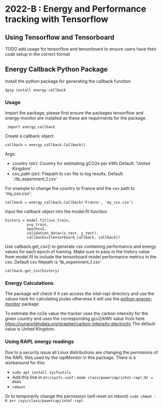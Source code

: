 # 2022-B : Energy and Performance tracking with Tensorflow

## Using Tensorflow and Tensorboard
TODO add usage for tensorflow and tensorboard to ensure users have their code setup in the correct format
## Energy Callback Python Package
Install the python package for generating the callback function

`$pip install energy-callback`


### Usage
Import the package, please first ensure the packages tensorflow and energy-monitor are installed as these are requirments for the package.

` import energy_callback`

Create a callback object 

`callback = energy_callback.Callback() `

Args:
- country (str): Country for estimating gCO2e per kWh Default: 'United Kingdom'
- csv_path (str): Filepath to csv file to log results. Default: './tb_experiment_1.csv'

For example to change the country to France and the csv path to 'my_csv.csv':

`callback = energy_callback.Callback('France', 'my_csv.csv')
`

Input the callback object into the model.fit function

```
history = model.fit(x=x_train,
          y=y_train,
          epochs=5,
          validation_data=(x_test, y_test),
          callbacks=[tensorboard_callback, callback])
```

Use callback.get_csv() to generate csv containing performance and energy values for each epoch of training. Make sure to pass in the history value from model.fit to include the tensorboard model performance metrics in the csv. Default csv filepath is 'tb_experiment_1.csv'

`callback.get_csv(history)`

### Energy Calculations
The package will check if it can access the intel-rapl directory and use the values here for
calculating joules otherwise it will use the [python-energy-monitor](https://github.com/mattclifford1/python-energy-monitor) package 

To estimate the co2e value the tracker uses the carbon intensity for the given country and uses the corresponding gco2/kWh value from here https://ourworldindata.org/grapher/carbon-intensity-electricity
The default value is United Kingdom. 

### Using RAPL energy readings
Due to a security issue all Linux distributions are changing the permisions of the RAPL files used by the raplMonitor in this package. There is a workaround for this:
- `sudo apt install sysfsutils`
- Add this line in `etc/sysfs.conf` : `mode class/powercap/intel-rapl:0/ = 0444`
- `reboot`

Or to temporarily change the permission (will reset on reboot) `sudo chmod -R a+r /sys/class/powercap/intel-rapl`